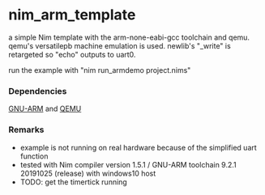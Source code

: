 # nim_arm_template
a simple Nim template with the arm-none-eabi-gcc toolchain and qemu.
qemu's versatilepb machine emulation is used.
newlib's "_write" is retargeted so "echo" outputs to uart0.

run the example with "nim run_armdemo project.nims" 

### Dependencies
[GNU-ARM](https://developer.arm.com/tools-and-software/open-source-software/developer-tools/gnu-toolchain/gnu-rm/downloads)
and [QEMU](https://www.qemu.org/download/)

### Remarks
- example is not running on real hardware because of the simplified uart function
- tested with Nim compiler version 1.5.1 / GNU-ARM toolchain  9.2.1 20191025 (release) with windows10 host
- TODO: get the timertick running